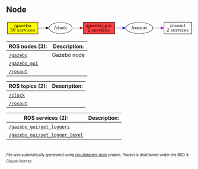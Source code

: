 <!--
File was automatically generated using 'ros-diagram-tools' project.
Project is distributed under the BSD 3-Clause license.
-->

## Node

[![/gazebo_gui](n__gazebo_gui.png "/gazebo_gui")](n__gazebo_gui.png)

                
| ROS nodes (3): | Description: |
| ----------------------------------- | ------------ |
| [`/gazebo`](n__gazebo.html) | Gazebo node |
| [`/gazebo_gui`](n__gazebo_gui.html) |  |
| [`/rosout`](n__rosout.html) |  |

| ROS topics (2): | Description: |
| ----------------------------------- | ------------ |
| [`/clock`](t__clock.html) |  |
| [`/rosout`](t__rosout.html) |  |

| ROS services (2): | Description: |
| ----------------------------------- | ------------ |
| [`/gazebo_gui/get_loggers`](s__gazebo_gui_get_loggers.html) |  |
| [`/gazebo_gui/set_logger_level`](s__gazebo_gui_set_logger_level.html) |  |


</br>
<font size="1">
File was automatically generated using <a href="https://github.com/anetczuk/ros-diagram-tools"><i>ros-diagram-tools</i></a> project.
Project is distributed under the BSD 3-Clause license.
</font>
